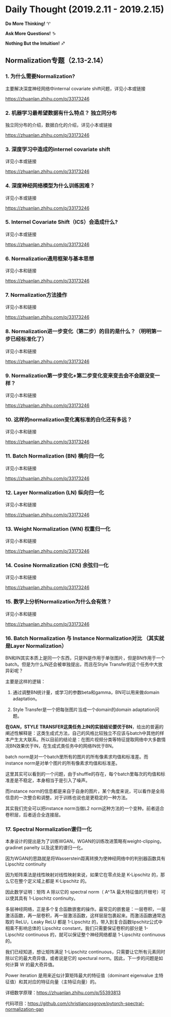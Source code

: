 # Daily Thought (2019.2.11 - 2019.2.15)
**Do More Thinking!** ♈ 

**Ask More Questions!** ♑

**Nothing But the Intuition!** ♐

## Normalization专题（2.13-2.14）
### 1. 为什么需要Normalization?
主要解决深度神经网络中internal covariate shift问题，详见小本或链接

https://zhuanlan.zhihu.com/p/33173246

### 2. 机器学习最希望数据有什么特点？ 独立同分布
独立同分布的介绍，数据白化的介绍，详见小本或链接

https://zhuanlan.zhihu.com/p/33173246

### 3. 深度学习中造成的internel covariate shift
详见小本或链接

https://zhuanlan.zhihu.com/p/33173246

### 4. 深度神经网络模型为什么训练困难？
详见小本或链接

https://zhuanlan.zhihu.com/p/33173246

### 5. Internel Covariate Shift（ICS）会造成什么?
详见小本或链接

https://zhuanlan.zhihu.com/p/33173246

### 6. Normalization通用框架与基本思想
详见小本和链接

https://zhuanlan.zhihu.com/p/33173246

### 7. Normalization方法操作
详见小本和链接

https://zhuanlan.zhihu.com/p/33173246

### 8. Normalization进一步变化（第二步）的目的是什么？（明明第一步已经标准化了）
详见小本和链接

https://zhuanlan.zhihu.com/p/33173246

### 9. Normalization第一步变化+第二步变化变来变去会不会跟没变一样？
详见小本和链接

https://zhuanlan.zhihu.com/p/33173246

### 10. 这样的normalization变化离标准的白化还有多远？
详见小本和链接

https://zhuanlan.zhihu.com/p/33173246

### 11. Batch Normalization (BN) 横向归一化
详见小本和链接

https://zhuanlan.zhihu.com/p/33173246

### 12. Layer Normalization (LN) 纵向归一化
详见小本和链接

https://zhuanlan.zhihu.com/p/33173246

### 13. Weight Normalization (WN) 权重归一化
详见小本和链接

https://zhuanlan.zhihu.com/p/33173246

### 14. Cosine Normalization (CN) 余弦归一化
详见小本和链接

https://zhuanlan.zhihu.com/p/33173246

### 15. 数学上分析Normalization为什么会有效？
详见小本和链接

https://zhuanlan.zhihu.com/p/33173246

### 16. Batch Normalization 与 Instance Normalization对比 （其实就是Layer Normalization）
BN和IN其实本质上是同一个东西，只是IN是作用于单张图片，但是BN作用于一个batch。但是为什么IN还会被单独提出，而且在Style Transfer的这个任务中大放异彩呢？

主要是这样的逻辑：

1. 通过调整BN统计量，或学习的参数beta和gamma，BN可以用来做domain adaptation。

2. Style Transfer是一个把每张图片当成一个domain的domain adaptation问题。

**在GAN，STYLE TRANSFER这类任务上IN的实验结论要优于BN**，给出的普遍的阐述性解释是：这类生成式方法，自己的风格比较独立不应该与batch中其他的样本产生太大联系。所以目前的结论是：在图片视频分类等特征提取网络中大多数情况BN效果优于IN，在生成式类任务中的网络IN优于BN。

batch norm是对一个batch里所有的图片的所有像素求均值和标准差。而instance norm是对单个图片的所有像素求均值和标准差。

这里其实可以看到的一个问题，由于shuffle的存在，每个batch里每次的均值和标准差是不稳定，本身相当于是引入了噪声。

而instance norm的信息都是来自于自身的图片，某个角度来说，可以看作是全局信息的一次整合和调整。对于训练也说也是更稳定的一种方法。

其实我们完全可以把instance norm当做L2 norm这种方法的一个变种。前者适合卷积层，后者适合全连接层。

### 17. Spectral Normalization谱归一化

本身设计的提出是为了训练WGAN，WGAN的训练改进策略有weight-clipping，gradinet panelty 以及这里的谱归一化。

因为WGAN的思路就是将Wasserstein距离转换为使神经网络中的判别器函数具有 Lipschitz continuity 

因为矩阵乘法是线性映射对线性映射来说，如果它在零点处是 K-Lipschitz 的，那么它在整个定义域上都是 K-Lipschitz 的。

因此数学证明：矩阵 A 除以它的 spectral norm（ A^TA 最大特征值的开根号）可以使其具有 1-Lipschitz continuity。

多层神经网络，正是多个复合函数嵌套的操作。最常见的嵌套是：一层卷积，一层激活函数，再一层卷积，再一层激活函数，这样层层包裹起来。而激活函数通常选取的 ReLU，Leaky ReLU 都是 1-Lipschitz 的，带入到复合函数lipschitz公式中相乘不影响总体的 Lipschitz constant，我们只需要保证卷积的部分是 1-Lipschitz continuous 的，就可以保证整个神经网络都是 1-Lipschitz continuous 的。

我们已经知道，想让矩阵满足 1-Lipschitz continuous，只需要让它所有元素同时除以它的最大奇异值，或者说是它的 spectural norm。因此，下一步的问题是如何计算 W 的最大奇异值。

Power iteration 是用来近似计算矩阵最大的特征值（dominant eigenvalue 主特征值）和其对应的特征向量（主特征向量）的。

详细数学原理：https://zhuanlan.zhihu.com/p/55393813

代码项目：https://github.com/christiancosgrove/pytorch-spectral-normalization-gan

